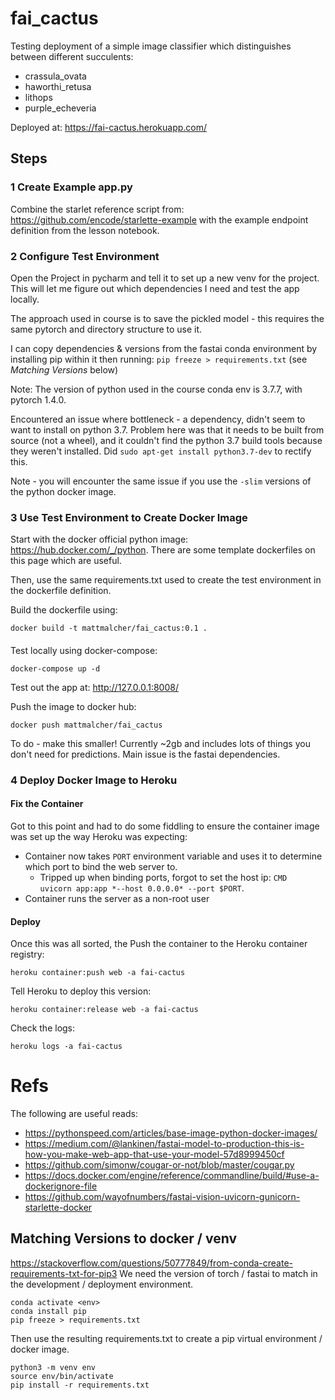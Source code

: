 # fai_cactus
Testing deployment of a simple image classifier which distinguishes between different succulents: 

* crassula_ovata
* haworthi_retusa
* lithops
* purple_echeveria

Deployed at: https://fai-cactus.herokuapp.com/

## Steps

### 1 Create Example app.py
Combine the starlet reference script from: https://github.com/encode/starlette-example
with the example endpoint definition from the lesson notebook.

### 2 Configure Test Environment 
Open the Project in pycharm and tell it to set up a new venv for the project. 
This will let me figure out which dependencies I need and test the app locally.

The approach used in course is to save the pickled model - this requires the same pytorch and directory structure to use it.

I can copy dependencies & versions from the fastai conda environment by installing pip within it then running: 
`pip freeze > requirements.txt`  (see *Matching Versions* below)

Note: The version of python used in the course conda env is 3.7.7, with pytorch 1.4.0.

Encountered an issue where bottleneck - a dependency, didn't seem to want to install on python 3.7. 
Problem  here was that it needs to be built from source (not a wheel), and it couldn't find the python 3.7 build tools because they weren't installed. 
Did `sudo apt-get install python3.7-dev` to rectify this.

Note - you will encounter the same issue if you use the `-slim` versions of the python docker image.

### 3 Use Test Environment to Create Docker Image
Start with the docker official python image: https://hub.docker.com/_/python. 
There are some template dockerfiles on this page which are useful.

Then, use the same requirements.txt used to create the test environment in the dockerfile definition.

Build the dockerfile using:
``` 
docker build -t mattmalcher/fai_cactus:0.1 .
```

####
Test locally using docker-compose:
```
docker-compose up -d
```

Test out the app at:
http://127.0.0.1:8008/

Push the image to docker hub:
```
docker push mattmalcher/fai_cactus
```
 To do - make this smaller! Currently ~2gb and includes lots of things you don't need for predictions. 
 Main issue is the fastai dependencies.

### 4 Deploy Docker Image to Heroku

#### Fix the Container
Got to this point and had to do some fiddling to ensure the container image was set up the way Heroku was expecting:

* Container now takes `PORT` environment variable and uses it to determine which port to bind the web server to. 
    * Tripped up when binding ports, forgot to set the host ip: `CMD  uvicorn app:app *--host 0.0.0.0* --port $PORT`.
* Container runs the server as a non-root user

#### Deploy
Once this was all sorted, the 
Push the container to the Heroku container registry: 
```
heroku container:push web -a fai-cactus
```

Tell Heroku to deploy this version:
```
heroku container:release web -a fai-cactus
```

Check the logs:
```
heroku logs -a fai-cactus
```

# Refs
The following are useful reads:

* https://pythonspeed.com/articles/base-image-python-docker-images/
* https://medium.com/@lankinen/fastai-model-to-production-this-is-how-you-make-web-app-that-use-your-model-57d8999450cf
* https://github.com/simonw/cougar-or-not/blob/master/cougar.py
* https://docs.docker.com/engine/reference/commandline/build/#use-a-dockerignore-file
* https://github.com/wayofnumbers/fastai-vision-uvicorn-gunicorn-starlette-docker


## Matching Versions to docker / venv
https://stackoverflow.com/questions/50777849/from-conda-create-requirements-txt-for-pip3
We need the version of torch / fastai to match in the development / deployment environment.

```
conda activate <env>
conda install pip
pip freeze > requirements.txt
```

Then use the resulting requirements.txt to create a pip virtual environment / docker image.
```
python3 -m venv env
source env/bin/activate
pip install -r requirements.txt
```